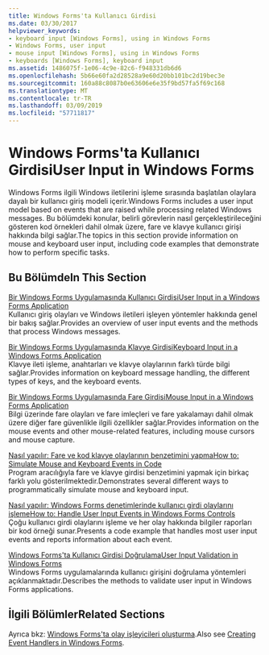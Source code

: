 ```yaml
---
title: Windows Forms'ta Kullanıcı Girdisi
ms.date: 03/30/2017
helpviewer_keywords:
- keyboard input [Windows Forms], using in Windows Forms
- Windows Forms, user input
- mouse input [Windows Forms], using in Windows Forms
- keyboards [Windows Forms], keyboard input
ms.assetid: 1486075f-1e06-4c9e-82c6-f948331db6d6
ms.openlocfilehash: 5b66e60fa2d28528a9e60d20bb101bc2d19bec3e
ms.sourcegitcommit: 160a88c8087b0e63606e6e35f9bd57fa5f69c168
ms.translationtype: MT
ms.contentlocale: tr-TR
ms.lasthandoff: 03/09/2019
ms.locfileid: "57711817"
---
```

# <a name="user-input-in-windows-forms"></a><span data-ttu-id="aee7b-102">Windows Forms'ta Kullanıcı Girdisi</span><span class="sxs-lookup"><span data-stu-id="aee7b-102">User Input in Windows Forms</span></span>
<span data-ttu-id="aee7b-103">Windows Forms ilgili Windows iletilerini işleme sırasında başlatılan olaylara dayalı bir kullanıcı giriş modeli içerir.</span><span class="sxs-lookup"><span data-stu-id="aee7b-103">Windows Forms includes a user input model based on events that are raised while processing related Windows messages.</span></span> <span data-ttu-id="aee7b-104">Bu bölümdeki konular, belirli görevlerin nasıl gerçekleştirileceğini gösteren kod örnekleri dahil olmak üzere, fare ve klavye kullanıcı girişi hakkında bilgi sağlar.</span><span class="sxs-lookup"><span data-stu-id="aee7b-104">The topics in this section provide information on mouse and keyboard user input, including code examples that demonstrate how to perform specific tasks.</span></span>  
  
## <a name="in-this-section"></a><span data-ttu-id="aee7b-105">Bu Bölümde</span><span class="sxs-lookup"><span data-stu-id="aee7b-105">In This Section</span></span>  
 [<span data-ttu-id="aee7b-106">Bir Windows Forms Uygulamasında Kullanıcı Girdisi</span><span class="sxs-lookup"><span data-stu-id="aee7b-106">User Input in a Windows Forms Application</span></span>](user-input-in-a-windows-forms-application.md)  
 <span data-ttu-id="aee7b-107">Kullanıcı giriş olayları ve Windows iletileri işleyen yöntemler hakkında genel bir bakış sağlar.</span><span class="sxs-lookup"><span data-stu-id="aee7b-107">Provides an overview of user input events and the methods that process Windows messages.</span></span>  
  
 [<span data-ttu-id="aee7b-108">Bir Windows Forms Uygulamasında Klavye Girdisi</span><span class="sxs-lookup"><span data-stu-id="aee7b-108">Keyboard Input in a Windows Forms Application</span></span>](keyboard-input-in-a-windows-forms-application.md)  
 <span data-ttu-id="aee7b-109">Klavye ileti işleme, anahtarları ve klavye olaylarının farklı türde bilgi sağlar.</span><span class="sxs-lookup"><span data-stu-id="aee7b-109">Provides information on keyboard message handling, the different types of keys, and the keyboard events.</span></span>  
  
 [<span data-ttu-id="aee7b-110">Bir Windows Forms Uygulamasında Fare Girdisi</span><span class="sxs-lookup"><span data-stu-id="aee7b-110">Mouse Input in a Windows Forms Application</span></span>](mouse-input-in-a-windows-forms-application.md)  
 <span data-ttu-id="aee7b-111">Bilgi üzerinde fare olayları ve fare imleçleri ve fare yakalamayı dahil olmak üzere diğer fare güvenlikle ilgili özellikler sağlar.</span><span class="sxs-lookup"><span data-stu-id="aee7b-111">Provides information on the mouse events and other mouse-related features, including mouse cursors and mouse capture.</span></span>  
  
 [<span data-ttu-id="aee7b-112">Nasıl yapılır: Fare ve kod klavye olaylarının benzetimini yapma</span><span class="sxs-lookup"><span data-stu-id="aee7b-112">How to: Simulate Mouse and Keyboard Events in Code</span></span>](how-to-simulate-mouse-and-keyboard-events-in-code.md)  
 <span data-ttu-id="aee7b-113">Program aracılığıyla fare ve klavye girdisi benzetimini yapmak için birkaç farklı yolu gösterilmektedir.</span><span class="sxs-lookup"><span data-stu-id="aee7b-113">Demonstrates several different ways to programmatically simulate mouse and keyboard input.</span></span>  
  
 [<span data-ttu-id="aee7b-114">Nasıl yapılır: Windows Forms denetimlerinde kullanıcı girdi olaylarını işleme</span><span class="sxs-lookup"><span data-stu-id="aee7b-114">How to: Handle User Input Events in Windows Forms Controls</span></span>](how-to-handle-user-input-events-in-windows-forms-controls.md)  
 <span data-ttu-id="aee7b-115">Çoğu kullanıcı girdi olaylarını işleme ve her olay hakkında bilgiler raporları bir kod örneği sunar.</span><span class="sxs-lookup"><span data-stu-id="aee7b-115">Presents a code example that handles most user input events and reports information about each event.</span></span>  
  
 [<span data-ttu-id="aee7b-116">Windows Forms'ta Kullanıcı Girdisi Doğrulama</span><span class="sxs-lookup"><span data-stu-id="aee7b-116">User Input Validation in Windows Forms</span></span>](user-input-validation-in-windows-forms.md)  
 <span data-ttu-id="aee7b-117">Windows Forms uygulamalarında kullanıcı girişini doğrulama yöntemleri açıklanmaktadır.</span><span class="sxs-lookup"><span data-stu-id="aee7b-117">Describes the methods to validate user input in Windows Forms applications.</span></span>  
  
## <a name="related-sections"></a><span data-ttu-id="aee7b-118">İlgili Bölümler</span><span class="sxs-lookup"><span data-stu-id="aee7b-118">Related Sections</span></span>  
 <span data-ttu-id="aee7b-119">Ayrıca bkz: [Windows Forms'ta olay işleyicileri oluşturma](creating-event-handlers-in-windows-forms.md).</span><span class="sxs-lookup"><span data-stu-id="aee7b-119">Also see [Creating Event Handlers in Windows Forms](creating-event-handlers-in-windows-forms.md).</span></span>
